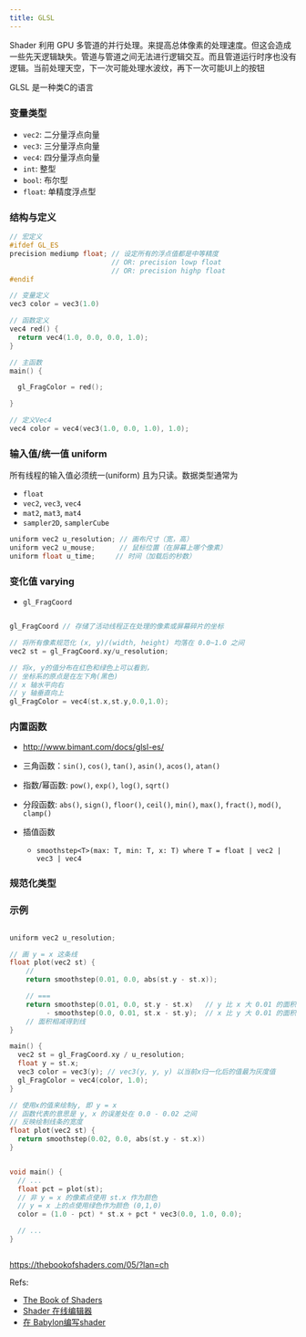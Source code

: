 ```yaml
---
title: GLSL
---
```



Shader 利用 GPU 多管道的并行处理。来提高总体像素的处理速度。但这会造成一些先天逻辑缺失。管道与管道之间无法进行逻辑交互。而且管道运行时序也没有逻辑。当前处理天空，下一次可能处理水波纹，再下一次可能UI上的按钮

GLSL 是一种类C的语言




### 变量类型 

- `vec2`: 二分量浮点向量
- `vec3`: 三分量浮点向量
- `vec4`: 四分量浮点向量
- `int`: 整型
- `bool`: 布尔型
- `float`: 单精度浮点型


### 结构与定义

```c
// 宏定义
#ifdef GL_ES
precision mediump float; // 设定所有的浮点值都是中等精度
                         // OR: precision lowp float
                         // OR: precision highp float
#endif                   

// 变量定义
vec3 color = vec3(1.0)

// 函数定义
vec4 red() {
  return vec4(1.0, 0.0, 0.0, 1.0);
}

// 主函数
main() {

  gl_FragColor = red();

}

// 定义Vec4
vec4 color = vec4(vec3(1.0, 0.0, 1.0), 1.0);
```


### 输入值/统一值 uniform

所有线程的输入值必须统一(uniform) 且为只读。数据类型通常为
- `float`
- `vec2`, `vec3`, `vec4`
- `mat2`, `mat3`, `mat4`
- `sampler2D`, `samplerCube`

``` c
uniform vec2 u_resolution; // 画布尺寸（宽，高）
uniform vec2 u_mouse;      // 鼠标位置（在屏幕上哪个像素）
uniform float u_time;     // 时间（加载后的秒数）
```

### 变化值 varying

- `gl_FragCoord`

``` c

gl_FragCoord // 存储了活动线程正在处理的像素或屏幕碎片的坐标

// 将所有像素规范化 (x, y)/(width, height) 均落在 0.0~1.0 之间
vec2 st = gl_FragCoord.xy/u_resolution;

// 将x, y的值分布在红色和绿色上可以看到，
// 坐标系的原点是在左下角(黑色)
// x 轴水平向右
// y 轴垂直向上
gl_FragColor = vec4(st.x,st.y,0.0,1.0);
```


### 内置函数 

- <http://www.bimant.com/docs/glsl-es/>

- 三角函数：`sin()`, `cos()`, `tan()`, `asin()`, `acos()`, `atan()`
- 指数/幂函数: `pow()`, `exp()`, `log()`, `sqrt()`
- 分段函数: `abs()`, `sign()`, `floor()`, `ceil()`, `min()`, `max()`, `fract()`, `mod()`, `clamp()`

- 插值函数 
  - `smoothstep<T>(max: T, min: T, x: T) where T = float | vec2 | vec3 | vec4`


###  规范化类型



### 示例 

``` c

uniform vec2 u_resolution;

// 画 y = x 这条线
float plot(vec2 st) {    
    // 
    return smoothstep(0.01, 0.0, abs(st.y - st.x));

    // === 
    return smoothstep(0.01, 0.0, st.y - st.x)   // y 比 x 大 0.01 的面积
         - smoothstep(0.0, 0.01, st.x - st.y);  // x 比 y 大 0.01 的面积
    // 面积相减得到线
}

main() {
  vec2 st = gl_FragCoord.xy / u_resolution;
  float y = st.x;
  vec3 color = vec3(y); // vec3(y, y, y) 以当前x归一化后的值最为灰度值 
  gl_FragColor = vec4(color, 1.0);
}
```

``` c
// 使用x的值来绘制y, 即 y = x
// 函数代表的意思是 y, x 的误差处在 0.0 - 0.02 之间 
// 反映绘制线条的宽度
float plot(vec2 st) {
  return smoothstep(0.02, 0.0, abs(st.y - st.x))
}


void main() {
  // ...
  float pct = plot(st);
  // 非 y = x 的像素点使用 st.x 作为颜色
  // y = x 上的点使用绿色作为颜色 (0,1,0)
  color = (1.0 - pct) * st.x + pct * vec3(0.0, 1.0, 0.0);

  // ...
}
```

``` ts

```

https://thebookofshaders.com/05/?lan=ch


Refs:
- [The Book of Shaders](https://thebookofshaders.com?lan=ch)
- [Shader 在线编辑器](http://editor.thebookofshaders.com/)
- [在 Babylon编写shader](./)